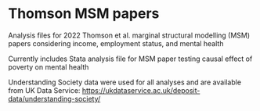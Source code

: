 # Thomson MSM papers

Analysis files for 2022 Thomson et al. marginal structural modelling (MSM) papers considering income, employment status, and mental health

Currently includes Stata analysis file for MSM paper testing causal effect of poverty on mental health

Understanding Society data were used for all analyses and are available from UK Data Service: https://ukdataservice.ac.uk/deposit-data/understanding-society/
